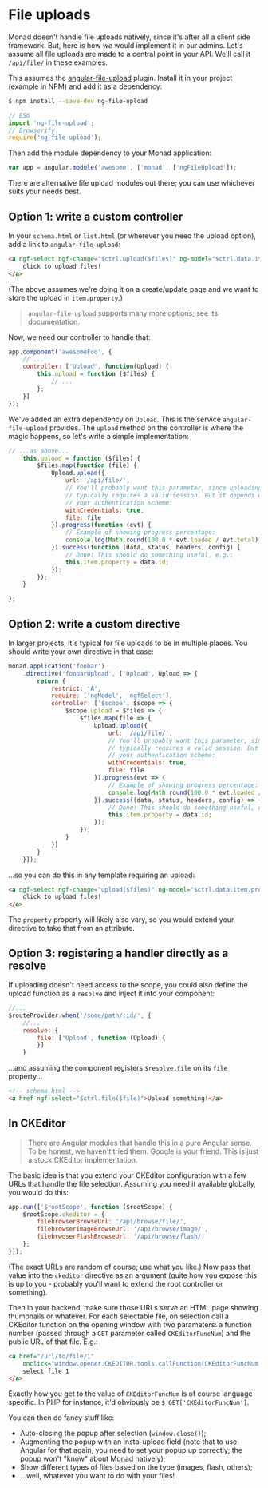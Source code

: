 # File uploads
Monad doesn't handle file uploads natively, since it's after all a client side
framework. But, here is how _we_ would implement it in our admins. Let's assume
all file uploads are made to a central point in your API. We'll call it
`/api/file/` in these examples.

This assumes the [angular-file-upload](https://github.com/danialfarid/angular-file-upload)
plugin. Install it in your project (example in NPM) and add it as a
dependency:

```bash
$ npm install --save-dev ng-file-upload
```

```javascript
// ES6
import 'ng-file-upload';
// Browserify
require('ng-file-upload');
```

Then add the module dependency to your Monad application:
```javascript
var app = angular.module('awesome', ['monad', ['ngFileUpload']);
```

There are alternative file upload modules out there; you can use whichever suits
your needs best.

## Option 1: write a custom controller
In your `schema.html` or `list.html` (or wherever you need the upload option),
add a link to `angular-file-upload`:

```html
<a ngf-select ngf-change="$ctrl.upload($files)" ng-model="$ctrl.data.item.property" href>
    click to upload files!
</a>
```

(The above assumes we're doing it on a create/update page and we want to store
the upload in `item.property`.)

> `angular-file-upload` supports many more options; see its documentation.

Now, we need our controller to handle that:

```javascript
app.component('awesomeFoo', {
    // ...
    controller: ['Upload', function(Upload) {
        this.upload = function ($files) {
            // ...
        };
    }]
});
```

We've added an extra dependency on `Upload`. This is the service
`angular-file-upload` provides. The `upload` method on the controller is where
the magic happens, so let's write a simple implementation:

```javascript
// ...as above...
    this.upload = function ($files) {
        $files.map(function (file) {
            Upload.upload({
                url: '/api/file/',
                // You'll probably want this parameter, since uploading
                // typically requires a valid session. But it depends on
                // your authentication scheme:
                withCredentials: true,
                file: file
            }).progress(function (evt) {
                // Example of showing progress percentage:
                console.log(Math.round(100.0 * evt.loaded / evt.total));
            }).success(function (data, status, headers, config) {
                // Done! This should do something useful, e.g.:
                this.item.property = data.id;
            });
        });
    }

};
```

## Option 2: write a custom directive
In larger projects, it's typical for file uploads to be in multiple places. You
should write your own directive in that case:

```javascript
monad.application('foobar')
    .directive('foobarUpload', ['Upload', Upload => {
        return {
            restrict: 'A',
            require: ['ngModel', 'ngfSelect'],
            controller: ['$scope', $scope => {
                $scope.upload = $files => {
                    $files.map(file => {
                        Upload.upload({
                            url: '/api/file/',
                            // You'll probably want this parameter, since uploading
                            // typically requires a valid session. But it depends on
                            // your authentication scheme:
                            withCredentials: true,
                            file: file
                        }).progress(evt => {
                            // Example of showing progress percentage:
                            console.log(Math.round(100.0 * evt.loaded / evt.total));
                        }).success((data, status, headers, config) => {
                            // Done! This should do something useful, e.g.:
                            this.item.property = data.id;
                        });
                    });
                }
            }]
        }
    }]);
```

...so you can do this in any template requiring an upload:

```html
<a ngf-select ngf-change="upload($files)" ng-model="$ctrl.data.item.property" foobar-upload href>
    click to upload files!
</a>
```

The `property` property will likely also vary, so you would extend your
directive to take that from an attribute.

## Option 3: registering a handler directly as a resolve
If uploading doesn't need access to the scope, you could also define the upload
function as a `resolve` and inject it into your component:

```javascript
//...
$routeProvider.when('/some/path/:id/', {
    //...
    resolve: {
        file: ['Upload', function (Upload) {
        }]
    }
```

...and assuming the component registers `$resolve.file` on its `file`
property...

```html
<!-- schema.html -->
<a href ngf-select="$ctrl.file($file)">Upload something!</a>
```

## In CKEditor
> There are Angular modules that handle this in a pure Angular sense. To be
> honest, we haven't tried them. Google is your friend. This is just a stock
> CKEditor implementation.

The basic idea is that you extend your CKEditor configuration with a few URLs
that handle the file selection. Assuming you need it available globally, you
would do this:

```javascript
app.run(['$rootScope', function ($rootScope) {
    $rootScope.ckeditor = {
        filebrowserBrowseUrl: '/api/browse/file/',
        filebrowserImageBrowseUrl: '/api/browse/image/',
        filebrwoserFlashBrowseUrl: '/api/browse/flash/'
    };
}]);
```

(The exact URLs are random of course; use what you like.) Now pass that value
into the `ckeditor` directive as an argument (quite how you expose this is up to
you - probably you'll want to extend the root controller or something).

Then in your backend, make sure those URLs serve an HTML page showing thumbnails
or whatever. For each selectable file, on selection call a CKEditor function on
the opening window with two parameters: a function number (passed through a
`GET` parameter called `CKEditorFuncNum`) and the public URL of that file. E.g.:

```html
<a href="/url/to/file/1"
    onclick="window.opener.CKEDITOR.tools.callFunction(CKEditorFuncNum, '/url/to/file/1')">
    select file 1
</a>
```

Exactly how you get to the value of `CKEditorFuncNum` is of course
language-specific. In PHP for instance, it'd obviously be
`$_GET['CKEditorFuncNum']`.

You can then do fancy stuff like:
- Auto-closing the popup after selection (`window.close()`);
- Augmenting the popup with an insta-upload field (note that to use Angular for
  that again, you need to set your popup up correctly; the popup won't "know"
  about Monad natively);
- Show different types of files based on the type (images, flash, others);
- ...well, whatever you want to do with your files!

